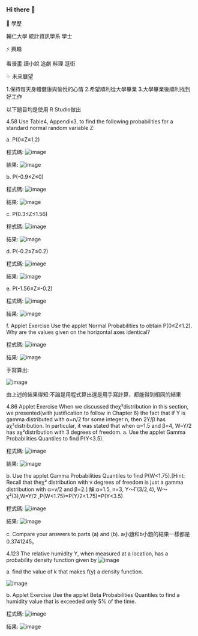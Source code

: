 ### Hi there 👋

<!--
**WenYuanHsu/WenYuanHsu** is a ✨ _special_ ✨ repository because its `README.md` (this file) appears on your GitHub profile.

Here are some ideas to get you started:

- 🔭 I’m currently working on ...
- 🌱 I’m currently learning ...
- 👯 I’m looking to collaborate on ...
- 🤔 I’m looking for help with ...
- 💬 Ask me about ...
- 📫 How to reach me: ...
- 😄 Pronouns: ...
- ⚡ Fun fact: ...
-->

🌱 學歷

輔仁大學 統計資訊學系 學士

⚡ 興趣

看漫畫
讀小說
追劇
料理
逛街

✨ 未來展望

1.保持每天身體健康與愉悅的心情
2.希望順利從大學畢業
3.大學畢業後順利找到好工作

以下題目均是使用 R Studio做出

4.58 Use Table4, Appendix3, to find the following probabilities for a standard normal random variable Z:

a. P(0≤Z≤1.2)

程式碼:
![image](https://github.com/WenYuanHsu/WenYuanHsu/assets/153167086/4ea0e1b5-4022-48e4-b023-4115555f4bf9)

結果:
![image](https://github.com/WenYuanHsu/WenYuanHsu/assets/153167086/f8b749f8-1cea-4096-92c2-348830145ed5)

b. P(-0.9≤Z≤0)

程式碼:
![image](https://github.com/WenYuanHsu/WenYuanHsu/assets/153167086/ee64e783-a113-4317-8415-aaf3151b0d1e)

結果:
![image](https://github.com/WenYuanHsu/WenYuanHsu/assets/153167086/e812ad9c-13a8-4b74-8aa2-73742951a593)

c. P(0.3≤Z≤1.56)

程式碼:
![image](https://github.com/WenYuanHsu/WenYuanHsu/assets/153167086/a0550935-12ec-4630-9c44-eb6d3516e467)

結果:
![image](https://github.com/WenYuanHsu/WenYuanHsu/assets/153167086/a8748e5a-c800-4d6b-a4a6-5eb64f709b62)

d. P(-0.2≤Z≤0.2)

程式碼:
![image](https://github.com/WenYuanHsu/WenYuanHsu/assets/153167086/5002258a-4fcd-48d2-a148-79198442fe9b)

結果:
![image](https://github.com/WenYuanHsu/WenYuanHsu/assets/153167086/404f4ce3-ca8d-42b3-89c0-22ed7aa21ec3)

e. P(-1.56≤Z≤-0.2)

程式碼:
![image](https://github.com/WenYuanHsu/WenYuanHsu/assets/153167086/a48d0eb7-f7ca-40e8-8b5a-e59e22c94239)

結果:
![image](https://github.com/WenYuanHsu/WenYuanHsu/assets/153167086/d6c7c7a4-f298-4040-a432-0ab59c784eae)

f. Applet Exercise Use the applet Normal Probabilities to obtain P(0≤Z≤1.2). Why are the values given on the horizontal axes identical?

程式碼:
![image](https://github.com/WenYuanHsu/WenYuanHsu/assets/153167086/fb166b04-4524-4aa5-a3ed-909ac79f1dad)

結果:
![image](https://github.com/WenYuanHsu/WenYuanHsu/assets/153167086/53ddae7b-730c-489a-99b7-af816072be7b)

手寫算出:

![image](https://github.com/WenYuanHsu/WenYuanHsu/assets/153167086/9d03f1b0-e2a5-46e3-8d7e-54236b50dcb3)

由上述的結果得知:不論是用程式算出還是用手寫計算，都能得到相同的結果

4.86 Applet Exercise When we discussed theχ²distribution in this section, we presented(with justification to follow in Chapter 6) the fact that if Y is gamma distributed with α=n/2 for some integer n, then 2Y/β has aχ²distribution. In particular, it was stated that when α=1.5 and β=4, W=Y/2 has aχ²distribution with 3 degrees of freedom.
a. Use the applet Gamma Probabilities Quantiles to find P(Y<3.5).

程式碼:
![image](https://github.com/WenYuanHsu/WenYuanHsu/assets/153167086/acb06b8c-5501-4866-ae8c-014d5bff7437)

結果:
![image](https://github.com/WenYuanHsu/WenYuanHsu/assets/153167086/bae471ba-1f51-4b9d-a037-97f412ccb23e)

b. Use the applet Gamma Probabilities Quantiles to find P(W<1.75).[Hint: Recall that theχ² distribution with v degrees of freedom is just a gamma distribution with α=v/2 and β=2.]
解:α=1.5, n=3, Y～Γ(3/2,4), W～χ²(3),W=Y/2 ,P(W<1.75)=P(Y/2<1.75)=P(Y<3.5)

程式碼:
![image](https://github.com/WenYuanHsu/WenYuanHsu/assets/153167086/608087f8-d837-4525-9749-8a62ddf102c5)

結果:
![image](https://github.com/WenYuanHsu/WenYuanHsu/assets/153167086/cc663ad9-61d0-44d4-bfe8-05ac30de7fab)

c. Compare your answers to parts (a) and (b).
a小題和b小題的結果一樣都是0.3741245。

4.123 The relative humidity Y, when measured at a location, has a probability density function given by
![image](https://github.com/WenYuanHsu/WenYuanHsu/assets/153167086/79767e45-c85b-4196-a274-39f1f7068658)

a. find the value of k that makes f(y) a density function.

![image](https://github.com/WenYuanHsu/WenYuanHsu/assets/153167086/752ab18a-fcc9-426f-8849-b62ed8f3d21b)

b. Applet Exercise Use the applet Beta Probabilities Quantiles to find a humidity value that is exceeded only 5% of the time.

程式碼:
![image](https://github.com/WenYuanHsu/WenYuanHsu/assets/153167086/360c51cc-08f1-41f7-b167-bcbff9c92d2b)

結果:
![image](https://github.com/WenYuanHsu/WenYuanHsu/assets/153167086/c85f4db6-4305-4be4-916d-427fa42c8afd)









